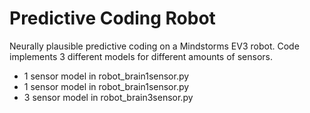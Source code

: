 # Predictive Coding Robot

Neurally plausible predictive coding on a Mindstorms EV3 robot. Code implements 3 different models for different amounts of sensors.
- 1 sensor model in robot_brain1sensor.py
- 1 sensor model in robot_brain1sensor.py
- 3 sensor model in robot_brain3sensor.py
